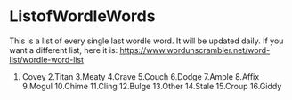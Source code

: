# ListofWordleWords
This is a list of every single last wordle word. It will be updated daily. If you want a different list, here it is: https://www.wordunscrambler.net/word-list/wordle-word-list
1. Covey
2.Titan
3.Meaty
4.Crave
5.Couch
6.Dodge
7.Ample
8.Affix
9.Mogul
10.Chime
11.Cling
12.Bulge
13.Other
14.Stale
15.Croup
16.Giddy
